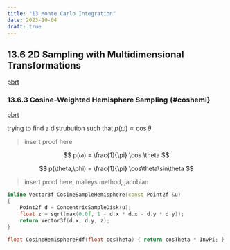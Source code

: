 ```yaml
---
title: "13 Monte Carlo Integration"
date: 2023-10-04
draft: true
---
```


## 13.6 2D Sampling with Multidimensional Transformations
[pbrt](https://www.pbr-book.org/3ed-2018/Monte_Carlo_Integration/2D_Sampling_with_Multidimensional_Transformations#)


### 13.6.3 Cosine-Weighted Hemisphere Sampling {#coshemi}

[pbrt](https://www.pbr-book.org/3ed-2018/Monte_Carlo_Integration/2D_Sampling_with_Multidimensional_Transformations#Cosine-WeightedHemisphereSampling)


trying to find a distrubution such that
$p(\omega)\propto \cos \theta$

> insert proof here

$$
p(ω) = \frac{1}{\pi}  \cos \theta 
$$

$$
p(\theta,\phi) = \frac{1}{\pi} \cos\theta\sin\theta
$$

> insert proof here, malleys method, jacobian

```cpp
inline Vector3f CosineSampleHemisphere(const Point2f &u)
{
    Point2f d = ConcentricSampleDisk(u);
    float z = sqrt(max(0.0f, 1 - d.x * d.x - d.y * d.y));
    return Vector3f(d.x, d.y, z);
}
```

```cpp
float CosineHemispherePdf(float cosTheta) { return cosTheta * InvPi; }
```
